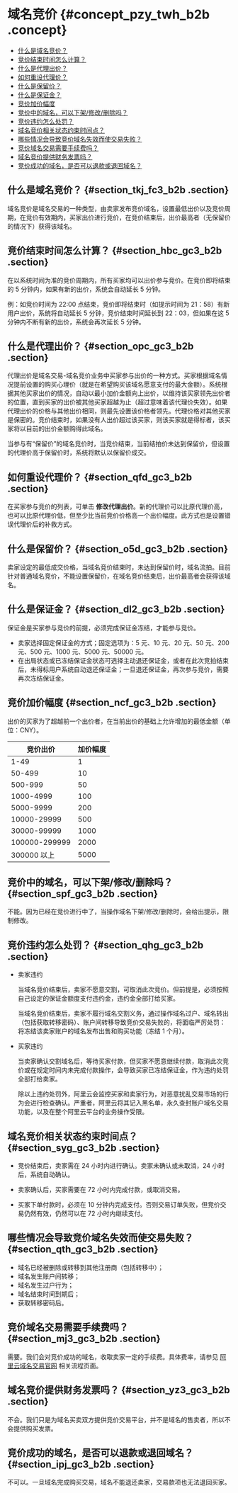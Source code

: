 # 域名竞价 {#concept_pzy_twh_b2b .concept}

-   [什么是域名竞价？](#section_tkj_fc3_b2b)
-   [竞价结束时间怎么计算？](#section_hbc_gc3_b2b)
-   [什么是代理出价？](#section_opc_gc3_b2b)
-   [如何重设代理价？](#section_qfd_gc3_b2b)
-   [什么是保留价？](#section_o5d_gc3_b2b)
-   [什么是保证金？](#section_dl2_gc3_b2b)
-   [竞价加价幅度](#section_ncf_gc3_b2b)
-   [竞价中的域名，可以下架/修改/删除吗？](#section_spf_gc3_b2b)
-   [竞价违约怎么处罚？](#section_qhg_gc3_b2b)
-   [域名竞价相关状态约束时间点？](#section_syg_gc3_b2b)
-   [哪些情况会导致竞价域名失效而使交易失败？](#section_qth_gc3_b2b)
-   [竞价域名交易需要手续费吗？](#section_mj3_gc3_b2b)
-   [域名竞价提供财务发票吗？](#section_yz3_gc3_b2b)
-   [竞价成功的域名，是否可以退款或退回域名？](#section_ipj_gc3_b2b)

## 什么是域名竞价？ {#section_tkj_fc3_b2b .section}

域名竞价是域名交易的一种类型，由卖家发布竞价域名，设置最低出价以及竞价周期，在竞价有效期内，买家出价进行竞价，在竞价结束后，出价最高者（无保留价的情况下）获得该域名。

## 竞价结束时间怎么计算？ {#section_hbc_gc3_b2b .section}

在以系统时间为准的竞价周期内，所有买家均可以出价参与竞价。在竞价即将结束的 5 分钟内，如果有新的出价，系统会自动延长 5 分钟。

例：如竞价时间为 22:00 点结束，竞价即将结束时（如提示时间为 21：58）有新用户出价，系统将自动延长 5 分钟，竞价结束时间延长到 22：03，但如果在这 5 分钟内不断有新的出价，系统会再次延长 5 分钟。

## 什么是代理出价？ {#section_opc_gc3_b2b .section}

代理出价是域名交易-域名竞价业务中买家参与出价的一种方式。买家根据域名情况提前设置的购买心理价（就是在希望购买该域名愿意支付的最大金额）。系统根据其他买家出价的情况，自动以最小加价金额向上出价，以维持该买家领先出价者的位置，直到买家的出价被其他买家超越为止（超过意味着该代理价失效）。如果代理出价的价格与其他出价相同，则最先设置该价格者领先。代理价格对其他买家是保密的。竞价结束时，如果没有人出价超过该买家，则该买家就是得标者，该买家将以目前的出价金额购得此域名。

当参与有“保留价”的域名竞价时，当竞价结束，当前结拍价未达到保留价，但设置的代理价高于保留价时，系统将默认以保留价成交。

## 如何重设代理价？ {#section_qfd_gc3_b2b .section}

在买家参与竞价的列表，可单击 **修改代理出价**。新的代理价可以比原代理价高，也可以比原代理价低，但至少比当前竞价价格高一个出价幅度。此方式也是设置错误代理价后的补救方式。

## 什么是保留价？ {#section_o5d_gc3_b2b .section}

卖家设定的最低成交价格，当域名竞价结束时，未达到保留价时，域名流拍。目前针对普通域名竞价，不能设置保留价，在域名竞价结束后，出价最高者会获得该域名。

## 什么是保证金？ {#section_dl2_gc3_b2b .section}

保证金是买家参与竞价的前提，必须完成保证金冻结，才能参与竞价。

-   卖家选择固定保证金的方式；固定选项为：5 元、10 元、20 元、50 元、200 元、500 元、1000 元、5000 元、50000 元。
-   在出局状态或已冻结保证金状态可选择主动退还保证金，或者在此次竞拍结束后，未得标用户系统自动退还保证金；一旦退还保证金，再次参与竞价，需要再次冻结保证金。

## 竞价加价幅度 {#section_ncf_gc3_b2b .section}

出价的买家为了超越前一个出价者，在当前出价的基础上允许增加的最低金额（单位：CNY）。

|竞价出价|加价幅度|
|----|----|
|1-49|1|
|50-499|10|
|500-999|50|
|1000-4999|100|
|5000-9999|200|
|10000-29999|500|
|30000-99999|1000|
|100000-299999|2000|
|300000 以上|5000|

## 竞价中的域名，可以下架/修改/删除吗？ {#section_spf_gc3_b2b .section}

不能。因为已经在竞价进行中了，当操作域名下架/修改/删除时，会给出提示，限制修改。

## 竞价违约怎么处罚？ {#section_qhg_gc3_b2b .section}

-   卖家违约

    当域名竞价结束后，卖家不愿意交割，可取消此次竞价。但前提是，必须按照自己设定的保证金额度支付违约金，违约金全部打给买家。

    当域名竞价结束后，卖家不履行域名交割义务，通过操作域名过户、域名转出（包括获取转移密码）、账户间转移导致竞价交易失败的，将面临严厉处罚：将冻结该卖家账户的域名发布出售和购买功能（冻结 1 个月）。

-   买家违约

    当卖家确认交割域名后，等待买家付款，但买家不愿意继续付款，取消此次竞价或在规定时间内未完成付款操作，会导致买家已冻结保证金，作为违约处罚全部打给卖家。

    除以上违约处罚外，阿里云会监控买家和卖家行为，对恶意扰乱交易市场的行为会进行检查确认。严重者，阿里云将其记入黑名单，永久查封账户域名交易功能，以及在整个阿里云平台的业务操作受限。


## 域名竞价相关状态约束时间点？ {#section_syg_gc3_b2b .section}

-   竞价结束后，卖家需在 24 小时内进行确认。卖家未确认或未取消，24 小时后，系统自动确认。

-   卖家确认后，买家需要在 72 小时内完成付款，或取消交易。

-   买家下单付款时，必须在 10 分钟内完成支付。否则交易订单失败，但竞价交易仍然有效，仍然可以在 72 小时内继续支付。

## 哪些情况会导致竞价域名失效而使交易失败？ {#section_qth_gc3_b2b .section}

-   域名已经被删除或转移到其他注册商（包括转移中）；
-   域名发生账户间转移；
-   域名发生过户行为；
-   域名结束时间到期后；
-   获取转移密码后。

## 竞价域名交易需要手续费吗？ {#section_mj3_gc3_b2b .section}

需要。我们会对竞价成功的域名，收取卖家一定的手续费。具体费率，请参见 [阿里云域名交易官网](https://wanwang.aliyun.com/nametrade/#eyJwcm9kdWN0VHlwZSI6NH0=) 相关流程页面。

## 域名竞价提供财务发票吗？ {#section_yz3_gc3_b2b .section}

不会。我们只是为域名买卖双方提供竞价交易平台，并不是域名的售卖者，所以不会提供购买发票。

## 竞价成功的域名，是否可以退款或退回域名？ {#section_ipj_gc3_b2b .section}

不可以。一旦域名完成购买交易，域名不能退还卖家，交易款项也无法退回买家。

